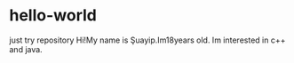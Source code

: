 # hello-world
just try repository
Hi!My name is Şuayip.Im18years old.
Im interested in c++ and java.
